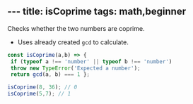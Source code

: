 --- title: isCoprime 
tags: math,beginner 
--- 
Checks whether the two numbers are coprime.
-  Uses already created  `gcd` to calculate. 

```js 
const isCoprime(a,b) => { 
 if (typeof a !== 'number' || typeof b !== 'number')
 throw new TypeError('Expected a number'); 
 return gcd(a, b) === 1 }; 
``` 
```js 
isCoprime(8, 36); // 0 
isCoprime(5,7); // 1 
```
